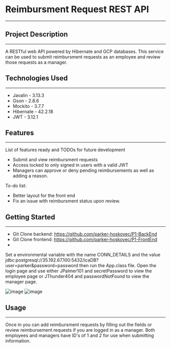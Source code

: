 # Reimbursment Request REST API
***
## Project Description
***
A RESTful web API powered by Hibernate and GCP databases.  This service can be used to submit reimbursment requests as an employee and review those requests as a manager.

## Technologies Used
***
* Javalin - 3.13.3
* Gson - 2.8.6
* Mockito - 3.7.7
* Hibernate - 42.2.18
* JWT - 3.12.1

## Features
***
List of features ready and TODOs for future development

* Submit and view reimbursment requests
* Access locked to only signed in users with a valid JWT
* Managers can approve or deny pending reimbursements as well as adding a reason.

To-do list:

* Better layout for the front end
* Fix an issue with reimbursment status upon review.

## Getting Started
***
* Git Clone backend: https://github.com/parker-hoskovec/P1-BackEnd
* Git Clone frontend: https://github.com/parker-hoskovec/P1-FrontEnd
* <br />
Set a environmental variable with the name CONN_DETAILS and the value jdbc:postgresql://35.192.67.100:5432/icaDB?user=parker&password=password then run the App.class file.
Open the login page and use either JPalmer101 and secretPassword to view the employee page or JThunder404 and passwordNotFound to view the manager page.

![image](https://user-images.githubusercontent.com/60248487/113929803-76582280-97be-11eb-838b-0b899668fcf5.png)
![image](https://user-images.githubusercontent.com/60248487/113929892-94258780-97be-11eb-9c05-2fda9cf8d261.png)

## Usage
***
Once in you can add reimbursment requests by filling out the fields or review reimbursement requests if you are logged in as a manager.  Both employees and managers have ID's of 1 and 2 for use when submitting information.
